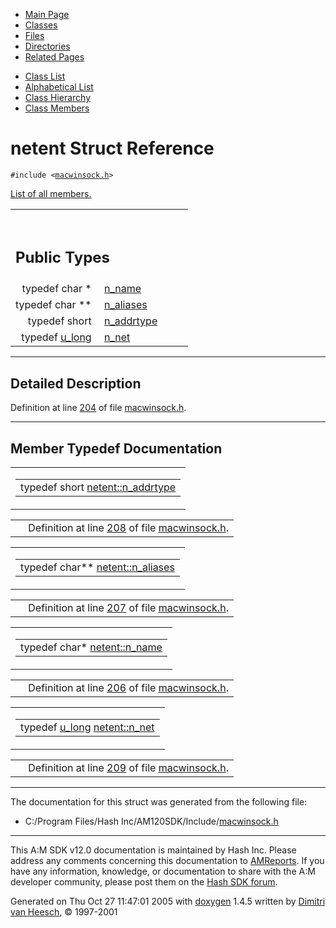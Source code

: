 <div class="tabs">

- [Main Page](index.md)
- <span id="current">[Classes](annotated.md)</span>
- [Files](files.md)
- [Directories](dirs.md)
- [Related Pages](pages.md)

</div>

<div class="tabs">

- [Class List](annotated.md)
- [Alphabetical List](classes.md)
- [Class Hierarchy](hierarchy.md)
- [Class Members](functions.md)

</div>

# netent Struct Reference

`#include <`<a href="macwinsock_8h-source.md" class="el"><code>macwinsock.h</code></a>`>`

[List of all members.](structnetent-members.md)

<table data-border="0" data-cellpadding="0" data-cellspacing="0">
<colgroup>
<col style="width: 50%" />
<col style="width: 50%" />
</colgroup>
<tbody>
<tr>
<td></td>
<td></td>
</tr>
<tr>
<td colspan="2"><br />
&#10;<h2 id="public-types">Public Types</h2></td>
</tr>
<tr>
<td class="memItemLeft" style="text-align: right;" data-nowrap="" data-valign="top">typedef char * </td>
<td class="memItemRight" data-valign="bottom"><a href="structnetent.md#ebba655611b211189c149918991caaf1" class="el">n_name</a></td>
</tr>
<tr>
<td class="memItemLeft" style="text-align: right;" data-nowrap="" data-valign="top">typedef char ** </td>
<td class="memItemRight" data-valign="bottom"><a href="structnetent.md#65796efa00f8915fa4a0aa97f7203b61" class="el">n_aliases</a></td>
</tr>
<tr>
<td class="memItemLeft" style="text-align: right;" data-nowrap="" data-valign="top">typedef short </td>
<td class="memItemRight" data-valign="bottom"><a href="structnetent.md#25ccb25e68774467b97f08b1309cbc3e" class="el">n_addrtype</a></td>
</tr>
<tr>
<td class="memItemLeft" style="text-align: right;" data-nowrap="" data-valign="top">typedef <a href="macwinsock_8h.md#04a40755820b9bdaf3d256f9b9d126b8" class="el">u_long</a> </td>
<td class="memItemRight" data-valign="bottom"><a href="structnetent.md#111cad24a25aa4a509e85c6ffa7d75c0" class="el">n_net</a></td>
</tr>
</tbody>
</table>

------------------------------------------------------------------------

<span id="_details"></span>

## Detailed Description

Definition at line <a href="macwinsock_8h-source.md#l00204" class="el">204</a> of file <a href="macwinsock_8h-source.md" class="el">macwinsock.h</a>.

------------------------------------------------------------------------

## Member Typedef Documentation

<span id="25ccb25e68774467b97f08b1309cbc3e" class="anchor"></span>

<table class="mdTable" data-cellpadding="2" data-cellspacing="0">
<colgroup>
<col style="width: 100%" />
</colgroup>
<tbody>
<tr>
<td class="mdRow"><table data-cellpadding="0" data-cellspacing="0" data-border="0">
<tbody>
<tr>
<td class="md" data-nowrap="" data-valign="top">typedef short <a href="structnetent.md#25ccb25e68774467b97f08b1309cbc3e" class="el">netent::n_addrtype</a></td>
</tr>
</tbody>
</table></td>
</tr>
</tbody>
</table>

|  |  |
|----|----|
|   | Definition at line <a href="macwinsock_8h-source.md#l00208" class="el">208</a> of file <a href="macwinsock_8h-source.md" class="el">macwinsock.h</a>. |

<span id="65796efa00f8915fa4a0aa97f7203b61" class="anchor"></span>

<table class="mdTable" data-cellpadding="2" data-cellspacing="0">
<colgroup>
<col style="width: 100%" />
</colgroup>
<tbody>
<tr>
<td class="mdRow"><table data-cellpadding="0" data-cellspacing="0" data-border="0">
<tbody>
<tr>
<td class="md" data-nowrap="" data-valign="top">typedef char** <a href="structnetent.md#65796efa00f8915fa4a0aa97f7203b61" class="el">netent::n_aliases</a></td>
</tr>
</tbody>
</table></td>
</tr>
</tbody>
</table>

|  |  |
|----|----|
|   | Definition at line <a href="macwinsock_8h-source.md#l00207" class="el">207</a> of file <a href="macwinsock_8h-source.md" class="el">macwinsock.h</a>. |

<span id="ebba655611b211189c149918991caaf1" class="anchor"></span>

<table class="mdTable" data-cellpadding="2" data-cellspacing="0">
<colgroup>
<col style="width: 100%" />
</colgroup>
<tbody>
<tr>
<td class="mdRow"><table data-cellpadding="0" data-cellspacing="0" data-border="0">
<tbody>
<tr>
<td class="md" data-nowrap="" data-valign="top">typedef char* <a href="structnetent.md#ebba655611b211189c149918991caaf1" class="el">netent::n_name</a></td>
</tr>
</tbody>
</table></td>
</tr>
</tbody>
</table>

|  |  |
|----|----|
|   | Definition at line <a href="macwinsock_8h-source.md#l00206" class="el">206</a> of file <a href="macwinsock_8h-source.md" class="el">macwinsock.h</a>. |

<span id="111cad24a25aa4a509e85c6ffa7d75c0" class="anchor"></span>

<table class="mdTable" data-cellpadding="2" data-cellspacing="0">
<colgroup>
<col style="width: 100%" />
</colgroup>
<tbody>
<tr>
<td class="mdRow"><table data-cellpadding="0" data-cellspacing="0" data-border="0">
<tbody>
<tr>
<td class="md" data-nowrap="" data-valign="top">typedef <a href="macwinsock_8h.md#04a40755820b9bdaf3d256f9b9d126b8" class="el">u_long</a> <a href="structnetent.md#111cad24a25aa4a509e85c6ffa7d75c0" class="el">netent::n_net</a></td>
</tr>
</tbody>
</table></td>
</tr>
</tbody>
</table>

|  |  |
|----|----|
|   | Definition at line <a href="macwinsock_8h-source.md#l00209" class="el">209</a> of file <a href="macwinsock_8h-source.md" class="el">macwinsock.h</a>. |

------------------------------------------------------------------------

The documentation for this struct was generated from the following file:

- C:/Program Files/Hash Inc/AM120SDK/Include/<a href="macwinsock_8h-source.md" class="el">macwinsock.h</a>

------------------------------------------------------------------------

<span class="small">This A:M SDK v12.0 documentation is maintained by Hash Inc. Please address any comments concerning this documentation to [AMReports](http://www.hash.com/reports). If you have any information, knowledge, or documentation to share with the A:M developer community, please post them on the [Hash SDK forum](http://www.hash.com/forums/index.php?showforum=11).</span>

Generated on Thu Oct 27 11:47:01 2005 with [<span class="image placeholder" original-image-src="doxygen.png" original-image-title="" height="45" width="100" align="middle" border="0">doxygen</span>](http://www.doxygen.org/index.html) 1.4.5 written by [Dimitri van Heesch](mailto:dimitri@stack.nl), © 1997-2001

